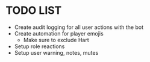 # TODO LIST

- Create audit logging for all user actions with the bot
- Create automation for player emojis
  - Make sure to exclude Hart
- Setup role reactions
- Setup user warning, notes, mutes
